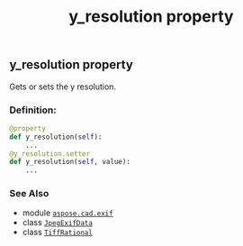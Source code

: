 ﻿---
title: y_resolution property
second_title: Aspose.CAD for Python via .NET API References
description: 
type: docs
weight: 1380
url: /python-net/aspose.cad.exif/jpegexifdata/y_resolution/
is_root: false
---

## y_resolution property


Gets or sets the y resolution.
### Definition:
```python
@property
def y_resolution(self):
    ...
@y_resolution.setter
def y_resolution(self, value):
    ...
```

### See Also
* module [`aspose.cad.exif`](../../)
* class [`JpegExifData`](/cad/python-net/aspose.cad.exif/jpegexifdata)
* class [`TiffRational`](/cad/python-net/aspose.cad.fileformats.tiff/tiffrational)
